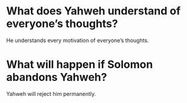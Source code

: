 # What does Yahweh understand of everyone’s thoughts?

He understands every motivation of everyone’s thoughts.

# What will happen if Solomon abandons Yahweh?

Yahweh will reject him permanently.
